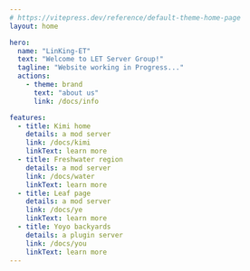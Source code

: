 ```yaml
---
# https://vitepress.dev/reference/default-theme-home-page
layout: home

hero:
  name: "LinKing-ET"
  text: "Welcome to LET Server Group!"
  tagline: "Website working in Progress..."
  actions:
    - theme: brand
      text: "about us"
      link: /docs/info

features:
  - title: Kimi home
    details: a mod server
    link: /docs/kimi
    linkText: learn more
  - title: Freshwater region
    details: a mod server
    link: /docs/water
    linkText: learn more
  - title: Leaf page
    details: a mod server
    link: /docs/ye
    linkText: learn more
  - title: Yoyo backyards
    details: a plugin server
    link: /docs/you
    linkText: learn more
---
```


